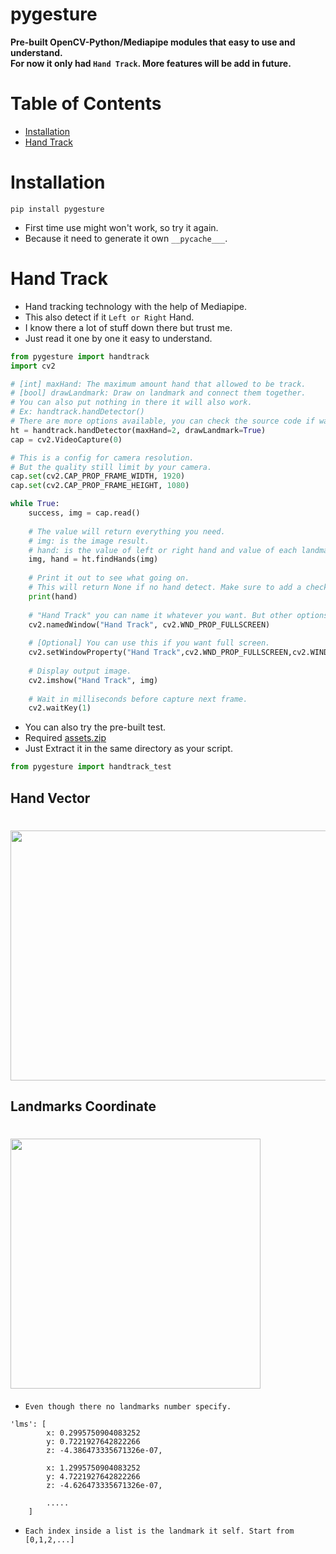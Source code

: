 # pygesture
**Pre-built OpenCV-Python/Mediapipe modules that easy to use and understand.  
For now it only had `Hand Track`. More features will be add in future.**
# Table of Contents
- [Installation](#installation)
- [Hand Track](#hand-track)

# Installation
```
pip install pygesture
```
- First time use might won't work, so try it again.
- Because it need to generate it own `__pycache___`.
# Hand Track
- Hand tracking technology with the help of Mediapipe.  
- This also detect if it `Left or Right` Hand.
- I know there a lot of stuff down there but trust me.  
- Just read it one by one it easy to understand.
```python
from pygesture import handtrack
import cv2

# [int] maxHand: The maximum amount hand that allowed to be track.
# [bool] drawLandmark: Draw on landmark and connect them together.
# You can also put nothing in there it will also work.
# Ex: handtrack.handDetector()
# There are more options available, you can check the source code if want to learn more.
ht = handtrack.handDetector(maxHand=2, drawLandmark=True)
cap = cv2.VideoCapture(0)

# This is a config for camera resolution.
# But the quality still limit by your camera.
cap.set(cv2.CAP_PROP_FRAME_WIDTH, 1920)
cap.set(cv2.CAP_PROP_FRAME_HEIGHT, 1080)

while True:
    success, img = cap.read()
    
    # The value will return everything you need.
    # img: is the image result.
    # hand: is the value of left or right hand and value of each landmarks on each hand.
    img, hand = ht.findHands(img)
    
    # Print it out to see what going on. 
    # This will return None if no hand detect. Make sure to add a check condition.
    print(hand)
    
    # "Hand Track" you can name it whatever you want. But other options may required.
    cv2.namedWindow("Hand Track", cv2.WND_PROP_FULLSCREEN)
    
    # [Optional] You can use this if you want full screen.
    cv2.setWindowProperty("Hand Track",cv2.WND_PROP_FULLSCREEN,cv2.WINDOW_FULLSCREEN)
    
    # Display output image.
    cv2.imshow("Hand Track", img)
    
    # Wait in milliseconds before capture next frame.
    cv2.waitKey(1)
```
- You can also try the pre-built test.
- Required [assets.zip](https://github.com/GoodDay360/pygesture/files/10776407/assets.zip)
- Just Extract it in the same directory as your script.
```python
from pygesture import handtrack_test
```
## Hand Vector
# <img src="https://user-images.githubusercontent.com/59399625/219947745-c1ae7e7c-ffb5-4e1c-b96a-1a405e556cd4.png"  width="600" height="400">
## Landmarks Coordinate
# <img src="https://user-images.githubusercontent.com/59399625/219934029-cbdf2a78-30fd-422c-83ca-baafa9bef087.png" width="400" height="400">  
- ``Even though there no landmarks number specify.``
```
'lms': [
        x: 0.2995750904083252
        y: 0.7221927642822266
        z: -4.386473335671326e-07,

        x: 1.2995750904083252
        y: 4.7221927642822266
        z: -4.626473335671326e-07,

        .....
    ]
```
- ``Each index inside a list is the landmark it self. Start from [0,1,2,...]``

